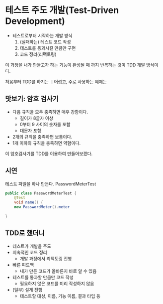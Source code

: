 # 테스트 주도 개발(Test-Driven Development)
- 테스트로부터 시작하는 개발 방식
  1. (실패하는) 테스트 코드 작성
  2. 테스트를 통과시킬 만큼만 구현
  3. 코드 정리(리팩토링)

이 과정을 내가 만들고자 하는 기능이 완성될 때 까지 반복하는 것이 TDD 개발 방식이다.

처음부터 TDD를 하기는 ㅣ어렵고, 주로 사용하는 예제는
## 맛보기: 암호 검사기
- 다음 규칙을 모두 충족하면 매우 강함이다.
  - 길이가 8글자 이상
  - 0부터 9 사이의 숫자를 포함
  - 대문자 포함
- 2개의 규칙을 충족하면 보통이다.
- 1개 이하의 규칙을 충족하면 약함이다.

이 암호검사기를 TDD를 이용하여 만들어보겠다.

## 시연
테스트 파일을 하나 만든다. PasswordMeterTest
```java
public class PasswordMeterTest {
    @Test
    void name() {
    new PasswordMeter().meter    
    
}
```

## TDD로 했더니
- 테스트가 개발을 주도
- 지속적인 코드 정리
  - 개발 과정에서 리팩토링 진행
- 빠른 피드백
  - 내가 만든 코드가 올바른지 바로 알 수 있음
- 테스트를 통과할 만큼만 코드 작성
  - 필요하지 않은 코드를 미리 작성하지 않음
- (일부) 설계 진행
  - 테스트할 대상, 이름, 기능 이름, 결과 타입 등
